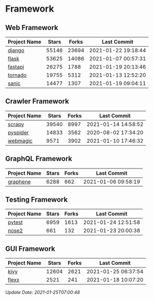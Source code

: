 # Framework

## Web Framework
| Project Name | Stars | Forks | Last Commit |
| ------------ | ----- | ----- | ----------- |
| [django](https://github.com/django/django) | 55146 | 23694 | 2021-01-22 19:18:44 |
| [flask](https://github.com/pallets/flask) | 53625 | 14086 | 2021-01-07 00:57:31 |
| [fastapi](https://github.com/tiangolo/fastapi) | 26275 | 1788 | 2021-01-19 20:13:46 |
| [tornado](https://github.com/tornadoweb/tornado) | 19755 | 5312 | 2021-01-13 12:52:20 |
| [sanic](https://github.com/sanic-org/sanic) | 14477 | 1307 | 2021-01-19 09:04:11 |

## Crawler Framework
| Project Name | Stars | Forks | Last Commit |
| ------------ | ----- | ----- | ----------- |
| [scrapy](https://github.com/scrapy/scrapy) | 39540 | 8997 | 2021-01-14 14:58:52 |
| [pyspider](https://github.com/binux/pyspider) | 14833 | 3562 | 2020-08-02 17:34:20 |
| [webmagic](https://github.com/code4craft/webmagic) | 9571 | 3902 | 2021-01-10 17:46:32 |

## GraphQL Framework
| Project Name | Stars | Forks | Last Commit |
| ------------ | ----- | ----- | ----------- |
| [graphene](https://github.com/graphql-python/graphene) | 6288 | 662 | 2021-01-06 09:58:19 |

## Testing Framework
| Project Name | Stars | Forks | Last Commit |
| ------------ | ----- | ----- | ----------- |
| [pytest](https://github.com/pytest-dev/pytest) | 6959 | 1613 | 2021-01-24 12:51:58 |
| [nose2](https://github.com/nose-devs/nose2) | 661 | 132 | 2021-01-23 20:00:38 |

## GUI Framework
| Project Name | Stars | Forks | Last Commit |
| ------------ | ----- | ----- | ----------- |
| [kivy](https://github.com/kivy/kivy) | 12604 | 2621 | 2021-01-25 06:37:54 |
| [flexx](https://github.com/flexxui/flexx) | 2521 | 241 | 2021-01-18 10:07:20 |

*Update Date: 2021-01-25T07:00:48*